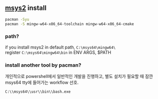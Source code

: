 

## [msys2](https://www.msys2.org/) install

```bash
pacman -Syu  
pacman -S mingw-w64-x86_64-toolchain mingw-w64-x86_64-cmake  
```

### path?

if you install msys2 in default path, `C:\msys64\mingw64\`  
register `C:\msys64\mingw64\bin` in ENV ARGS, $PATH  

### install another tool by pacman?  

개인적으로 powershell에서 일반적인 개발을 진행하고, 별도 설치가 필요할 때 잠깐 msys64 tty에 들어가는 workflow 선호.  


```bash
C:\\msys64\\usr\\bin\\bash.exe
```


